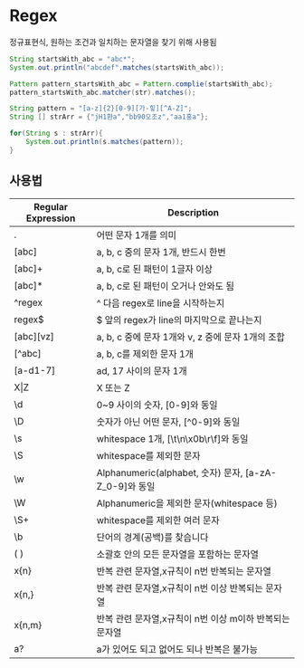 # Regex
정규표현식, 원하는 조건과 일치하는 문자열을 찾기 위해 사용됨

``` Java
String startsWith_abc = "abc*";
System.out.println("abcdef".matches(startsWith_abc));

Pattern pattern_startsWith_abc = Pattern.complie(startsWith_abc);
pattern_startsWith_abc.matcher(str).matches();
```

``` Java
String pattern = "[a-z]{2}[0-9][가-힣][^A-Z]";
String [] strArr = {"jH1환a","bb90오조z","aa1홍a"};

for(String s : strArr){
    System.out.println(s.matches(pattern));
}

```


## 사용법

| Regular Expression	| Description|
|---|---|
|.|어떤 문자 1개를 의미|
|[abc]|	a, b, c 중의 문자 1개, 반드시 한번|
|[abc]+| a, b, c로 된 패턴이 1글자 이상
|[abc]*| a, b, c로 된 패턴이 오거나 안와도 됨
|^regex|	^ 다음 regex로 line을 시작하는지|
|regex$|	$ 앞의 regex가 line의 마지막으로 끝나는지|
|[abc][vz]|	a, b, c 중에 문자 1개와 v, z 중에 문자 1개의 조합|
|[^abc]|	a, b, c를 제외한 문자 1개|
|[a-d1-7]|	ad, 17 사이의 문자 1개|
|X\|Z |	X 또는 Z|
|\d|	0~9 사이의 숫자, [0-9]와 동일|
|\D|	숫자가 아닌 어떤 문자, [^0-9]와 동일|
|\s|	whitespace 1개, [\t\n\x0b\r\f]와 동일|
|\S|	whitespace를 제외한 문자|
|\w|	Alphanumeric(alphabet, 숫자) 문자, [a-zA-Z_0-9]와 동일|
|\W|	Alphanumeric을 제외한 문자(whitespace 등)|
|\S+|	whitespace를 제외한 여러 문자|
|\b|	단어의 경계(공백)를 찾습니다|
|( ) | 소괄호 안의 모든 문자열을 포함하는 문자열|
|x{n} | 반복 관련 문자열,x규칙이 n번 반복되는 문자열|
|x{n,} | 반복 관련 문자열,x규칙이 n번 이상 반복되는 문자열|
|x{n,m} | 반복 관련 문자열,x규칙이 n번 이상 m이하 반복되는 문자열|
|a? | a가 있어도 되고 없어도 되나 반복은 불가능|
